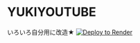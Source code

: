 <h1>YUKIYOUTUBE</h1>
いろいろ自分用に改造★
<a href="https://render.com/deploy?repo=https://github.com/amagami-youtube/sugar-amagami-youtube">
<img src="https://render.com/images/deploy-to-render-button.svg" alt="Deploy to Render">
</a>
